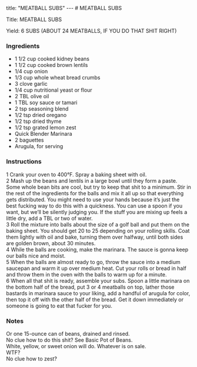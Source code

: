 <!DOCTYPE HTML PUBLIC "-//W3C//DTD HTML 4.0 Transitional//EN">
<html>
  <head>
  title: "MEATBALL SUBS"
---
# MEATBALL SUBS<link rel='stylesheet' href='style.css' type='text/css'><meta http-equiv="Content-Style-Stype" content="text/css">
     <meta http-equiv="Content-Type" content="text/html;charset=utf-8">
     </head><body><div class="recipe" itemscope itemtype="http://schema.org/Recipe"><div class='header'><p class="title"><span class="label">Title:</span> <span itemprop="name">MEATBALL SUBS</span></p>
<p class="yields"><span class="label">Yield:</span> <span itemprop="recipeYield">6 SUBS (ABOUT 24 MEATBALLS, IF YOU DO THAT SHIT RIGHT)</span></p>
</div><div class="ing"><h3>Ingredients</h3><ul class="ing"><li class="ing" itemprop="ingredients">1 1/2 cup cooked kidney beans </li>
<li class="ing" itemprop="ingredients">1 1/2 cup cooked brown lentils </li>
<li class="ing" itemprop="ingredients">1/4 cup onion </li>
<li class="ing" itemprop="ingredients">1/3 cup whole wheat bread crumbs </li>
<li class="ing" itemprop="ingredients">3 clove garlic </li>
<li class="ing" itemprop="ingredients">1/4 cup nutritional yeast or flour </li>
<li class="ing" itemprop="ingredients">2 TBL olive oil </li>
<li class="ing" itemprop="ingredients">1 TBL soy sauce or tamari </li>
<li class="ing" itemprop="ingredients">2 tsp seasoning blend </li>
<li class="ing" itemprop="ingredients">1/2 tsp dried oregano </li>
<li class="ing" itemprop="ingredients">1/2 tsp dried thyme </li>
<li class="ing" itemprop="ingredients">1/2 tsp grated lemon zest </li>
<li class="ing" itemprop="ingredients">Quick Blender Marinara </li>
<li class="ing" itemprop="ingredients">2 baguettes </li>
<li class="ing" itemprop="ingredients">Arugula, for serving </li>
</ul>
</div>
<div class="instructions"><h3 class="Instructions">Instructions</h3><div itemprop="recipeInstructions"><p>1 Crank your oven to 400°F. Spray a baking sheet with oil.<br>2 Mash up the beans and lentils in a large bowl until they form a paste. Some whole bean bits are cool, but try to keep that shit to a minimum. Stir in the rest of the ingredients for the balls and mix it all up so that everything gets distributed. You might need to use your hands because it’s just the best fucking way to do this with a quickness. You can use a spoon if you want, but we’ll be silently judging you. If the stuff you are mixing up feels a little dry, add a TBL or two of water.<br>3 Roll the mixture into balls about the size of a golf ball and put them on the baking sheet. You should get 20 to 25 depending on your rolling skills. Coat them lightly with oil and bake, turning them over halfway, until both sides are golden brown, about 30 minutes.<br>4 While the balls are cooking, make the marinara. The sauce is gonna keep our balls nice and moist.<br>5 When the balls are almost ready to go, throw the sauce into a medium saucepan and warm it up over medium heat. Cut your rolls or bread in half and throw them in the oven with the balls to warm up for a minute.<br>6 When all that shit is ready, assemble your subs. Spoon a little marinara on the bottom half of the bread, put 3 or 4 meatballs on top, lather those bastards in marinara sauce to your liking, add a handful of arugula for color, then top it off with the other half of the bread. Get it down immediately or someone is going to eat that fucker for you.</p></div></div><div class="modifications"><h3 class="Notes">Notes</h3><p>Or one 15-ounce can of beans, drained and rinsed.<br> No clue how to do this shit? See Basic Pot of Beans.<br> White, yellow, or sweet onion will do. Whatever is on sale.<br> WTF?<br> No clue how to zest?</p></div></div>

</body>
</html>
